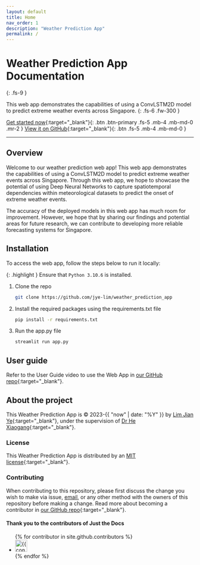 ```yaml
---
layout: default
title: Home
nav_order: 1
description: "Weather Prediction App"
permalink: /
---
```


# Weather Prediction App Documentation
{: .fs-9 }

This web app demonstrates the capabilities of using a ConvLSTM2D model to predict extreme weather events across Singapore.
{: .fs-6 .fw-300 }

[Get started now](https://jye-lim-weather.streamlit.app/){:target="_blank"}{: .btn .btn-primary .fs-5 .mb-4 .mb-md-0 .mr-2 }
[View it on GitHub](https://github.com/jye-lim/weather_prediction_app){:target="_blank"}{: .btn .fs-5 .mb-4 .mb-md-0 }

---

## Overview

Welcome to our weather prediction web app! This web app demonstrates the capabilities of using a ConvLSTM2D model to predict extreme weather events across Singapore. Through this web app, we hope to showcase the potential of using Deep Neural Networks to capture spatiotemporal dependencies within meteorological datasets to predict the onset of extreme weather events.

The accuracy of the deployed models in this web app has much room for improvement. However, we hope that by sharing our findings and potential areas for future research, we can contribute to developing more reliable forecasting systems for Singapore.

## Installation

To access the web app, follow the steps below to run it locally:

{: .highlight }
Ensure that `Python 3.10.6` is installed.

1. Clone the repo

    ```bash
    git clone https://github.com/jye-lim/weather_prediction_app
    ```

2. Install the required packages using the requirements.txt file

    ```bash
    pip install -r requirements.txt
    ```

3. Run the app.py file

    ```bash
    streamlit run app.py
    ```

## User guide

Refer to the User Guide video to use the Web App in [our GitHub repo](https://github.com/jye-lim/weather_prediction_app#user-guide){:target="_blank"}.

## About the project

This Weather Prediction App is &copy; 2023-{{ "now" | date: "%Y" }} by [Lim Jian Ye](https://www.linkedin.com/in/limjianye/){:target="_blank"}, under the supervision of [Dr He Xiaogang](https://scholar.google.com/citations?user=AWfzBLMAAAAJ&hl=en){:target="_blank"}.

### License

This Weather Prediction App is distributed by an [MIT license](https://github.com/jye-lim/weather_prediction_app/blob/main/LICENSE){:target="_blank"}.

### Contributing

When contributing to this repository, please first discuss the change you wish to make via issue, [email](mailto:jianye_lim@outlook.com), or any other method with the owners of this repository before making a change. Read more about becoming a contributor in [our GitHub repo](https://github.com/jye-lim/weather_prediction_app#contributing){:target="_blank"}.

#### Thank you to the contributors of Just the Docs

<ul class="list-style-none">
{% for contributor in site.github.contributors %}
  <li class="d-inline-block mr-1">
     <a href="{{ contributor.html_url }}"><img src="{{ contributor.avatar_url }}" width="32" height="32" alt="{{ contributor.login }}"></a>
  </li>
{% endfor %}
</ul>
